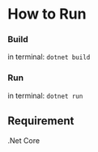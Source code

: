 # How to Run

### Build
in terminal:
<code>dotnet build</code>

### Run
in terminal:
<code>dotnet run </code>

## Requirement

.Net Core